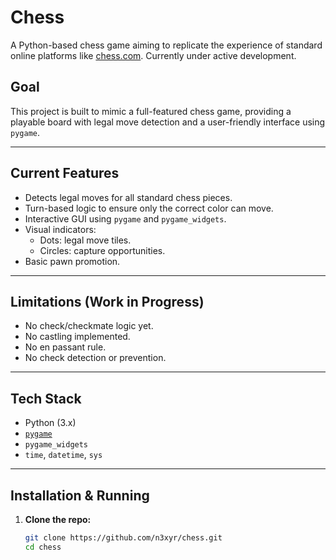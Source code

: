 # Chess

A Python-based chess game aiming to replicate the experience of standard online platforms like [chess.com](https://chess.com). Currently under active development.

## Goal

This project is built to mimic a full-featured chess game, providing a playable board with legal move detection and a user-friendly interface using `pygame`.

---

## Current Features

- Detects legal moves for all standard chess pieces.
- Turn-based logic to ensure only the correct color can move.
- Interactive GUI using `pygame` and `pygame_widgets`.
- Visual indicators:
  - Dots: legal move tiles.
  - Circles: capture opportunities.
- Basic pawn promotion.

---

## Limitations (Work in Progress)

- No check/checkmate logic yet.
- No castling implemented.
- No en passant rule.
- No check detection or prevention.

---

## Tech Stack

- Python (3.x)
- [`pygame`](https://www.pygame.org/)
- `pygame_widgets`
- `time`, `datetime`, `sys`

---

## Installation & Running

1. **Clone the repo:**

   ```bash
   git clone https://github.com/n3xyr/chess.git
   cd chess
